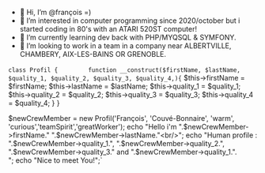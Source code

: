 - 👋 Hi, I’m @françois =)
- 👀 I’m interested in computer programming since 2020/october but i started coding in 80's with an ATARI 520ST computer!
- 🌱 I’m currently learning dev back with PHP/MYQSQL & SYMFONY.
- 💞️ I’m looking to work in a team in a company near ALBERTVILLE, CHAMBERY, AIX-LES-BAINS OR GRENOBLE.

`class Profil {`
`        function __construct($firstName, $lastName, $quality_1, $quality_2, $quality_3, $quality_4,){`
                $this->firstName    = $firstName;
                $this->lastName     = $lastName;
                $this->quality_1    = $quality_1;
                $this->quality_2    = $quality_2;
                $this->quality_3    = $quality_3;
                $this->quality_4    = $quality_4;
        }
}

$newCrewMember = new Profil('François', 'Couvé-Bonnaire', 'warm', 'curious','teamSpirit','greatWorker');
echo "Hello i'm ".$newCrewMember->firstName." ".$newCrewMember->lastName."<br/>";
echo "Human profile : ".$newCrewMember->quality_1.", ".$newCrewMember->quality_2.", ".$newCrewMember->quality_3." and ".$newCrewMember->quality_1.".<br/>";
echo "Nice to meet You!";`

<!---
fransoa2103/fransoa2103 is a ✨ special ✨ repository because its `README.md` (this file) appears on your GitHub profile.
You can click the Preview link to take a look at your changes.
--->
